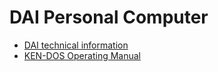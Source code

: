 # DAI Personal Computer

- [DAI technical information](DAI.md)
- [KEN-DOS Operating Manual](KEN-DOS_OperatingManual.md)
